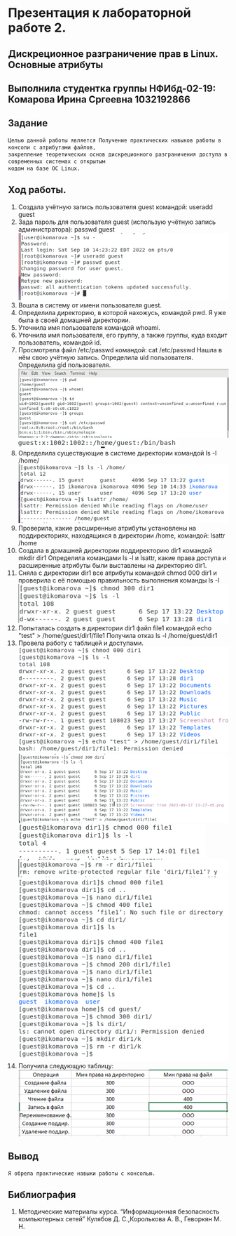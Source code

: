 # Презентация к лабораторной работе 2.
## Дискреционное разграничение прав в Linux. Основные атрибуты


## Выполнила студентка группы НФИбд-02-19: Комарова Ирина Сргеевна 1032192866

## Задание
    Целью данной работы является Получение практических навыков работы в консоли с атрибутами файлов, 
	закрепление теоретических основ дискреционного разграничения доступа в современных системах с открытым 
	кодом на базе ОС Linux.

## Ход работы.
1. Создала учётную запись пользователя guest командой: useradd guest
2. Зада пароль для пользователя guest (использую учётную запись администратора): passwd guest
![1](1.png)
3. Вошла в систему от имени пользователя guest.
4. Определила директорию, в которой нахожусь, командой pwd. Я уже была в своей домашней директории.
5. Уточнила имя пользователя командой whoami.
6. Уточнила имя пользователя, его группу, а также группы, куда входит пользователь, командой id. 
7. Просмотрела файл /etc/passwd командой: cat /etc/passwd
Нашла в нём свою учётную запись. Определила uid пользователя.
Определила gid пользователя.
![2](2.png)
![3](3.png)
9. Определила существующие в системе директории командой
ls -l /home/
![4](4.png)
10. Проверила, какие расширенные атрибуты установлены на поддиректориях, находящихся в директории /home, командой:
lsattr /home
11. Создала в домашней директории поддиректорию dir1 командой
mkdir dir1
Определила командами ls -l и lsattr, какие права доступа и расширенные атрибуты были выставлены на директорию dir1.
12. Сняла с директории dir1 все атрибуты командой
chmod 000 dir1
и проверила с её помощью правильность выполнения команды
ls -l
![5](5.png)
13. Попыталась создать в директории dir1 файл file1 командой
echo "test" > /home/guest/dir1/file1
Получила отказ
ls -l /home/guest/dir1
14. Провела работу с таблицей и доступами. 
![6](6.png)
![7](7.png)
![8](8.png)
![9](9.png)
![10](10.png)
15. Получила следующую таблицу:
![11](11.png)

## Вывод 
    Я обрела практические навыки работы с консолью.

## Библиография
1. Методические материалы курса. “Информационная безопасность компьютерных сетей” Кулябов Д. С.,Королькова А. В., Геворкян М. Н.